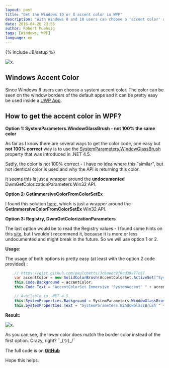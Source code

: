 ```yaml
---
layout: post
title: "Get the Windows 10 or 8 accent color in WPF"
description: "With Windows 8 and 10 users can choose a 'accent color' and this blogpost will show you how you can use the color in your WPF application."
date: 2016-04-26 23:55
author: Robert Muehsig
tags: [Windows, WPF]
language: en
---
```

{% include JB/setup %}

![x]({{BASE_PATH}}/assets/md-images/2016-04-26/windows-accent.png "Windows Color Options").

## Windows Accent Color

Since Windows 8 users can choose a system accent color. The color can be seen on the window borders of the default apps and it can be pretty easy be used inside a [UWP App](http://firstfloorsoftware.com/news/win10-dev-using-systemaccentcolor).

## How to get the accent color in WPF?

__Option 1: SystemParameters.WindowGlassBrush - not 100% the same color__

As far as I know there are several ways to get the color code, one easy but __not 100% correct__ way is to use the [SystemParameters.WindowGlassBrush](https://msdn.microsoft.com/en-us/library/system.windows.systemparameters.windowglassbrush.aspx) property that was introduced in .NET 4.5.

Sadly, the color is not 100% correct - I have no idea where this "similar", but not identical color is used and why the API is returning this color.

It seems this is just a wrapper around the __undocumented__ DwmGetColorizationParameters Win32 API.

__Option 2: GetImmersiveColorFromColorSetEx__

I found this solution [here](https://gist.github.com/paulcbetts/3c6aedc9f0cd39a77c37), which is just a wrapper around the __GetImmersiveColorFromColorSetEx__ Win32 API.

__Option 3: Registry, DwmGetColorizationParameters__

The last option would be to read the Registry values - I found some hints on this [site](http://pinvoke.net/default.aspx/dwmapi/DwmGetColorizationParameters.html), but I wouldn't recommend it, because it is more or less undocumented and might break in the future. So we will use option 1 or 2.

__Usage:__

The usage of both options is pretty easy (at least with the option 2 code provided) :

```cs
    // https://gist.github.com/paulcbetts/3c6aedc9f0cd39a77c37
    var accentColor = new SolidColorBrush(AccentColorSet.ActiveSet["SystemAccent"]);
    this.Code.Background = accentColor;
    this.Code.Text = "AccentColorSet Immersive 'SystemAccent' " + accentColor.Color.ToString();

    // Available in .NET 4.5
    this.SystemProperties.Background = SystemParameters.WindowGlassBrush;
    this.SystemProperties.Text = "SystemParameters.WindowGlassBrush " + ((SolidColorBrush)SystemParameters.WindowGlassBrush).Color.ToString();
```

__Result:__

![x]({{BASE_PATH}}/assets/md-images/2016-04-26/wpf-result.png "WPF result").

As you can see, the lower color does match the border color instead of the first option. Crazy, right? ¯\_(ツ)_/¯

The full code is on [__GitHub__](https://github.com/Code-Inside/Samples/tree/master/2016/WpfGetWindows10AccentColor)

Hope this helps.


